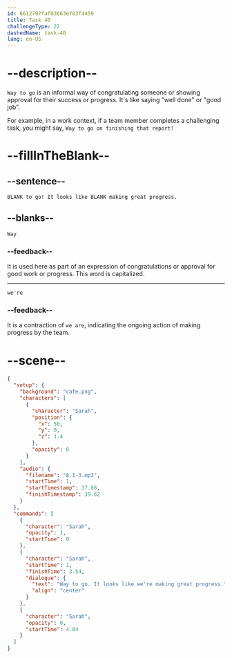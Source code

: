 ```yaml
---
id: 6612797faf03663ef83f4459
title: Task 40
challengeType: 22
dashedName: task-40
lang: en-US
---
```


<!-- (Audio) Sarah: Way to go! It looks like we're making great progress. -->

# --description--

`Way to go` is an informal way of congratulating someone or showing approval for their success or progress. It's like saying "well done" or "good job".

For example, in a work context, if a team member completes a challenging task, you might say, `Way to go on finishing that report!`

# --fillInTheBlank--

## --sentence--

`BLANK to go! It looks like BLANK making great progress.`

## --blanks--

`Way`

### --feedback--

It is used here as part of an expression of congratulations or approval for good work or progress. This word is capitalized.

---

`we're`

### --feedback--

It is a contraction of `we are`, indicating the ongoing action of making progress by the team.

# --scene--

```json
{
  "setup": {
    "background": "cafe.png",
    "characters": [
      {
        "character": "Sarah",
        "position": {
          "x": 50,
          "y": 0,
          "z": 1.4
        },
        "opacity": 0
      }
    ],
    "audio": {
      "filename": "8.1-3.mp3",
      "startTime": 1,
      "startTimestamp": 37.08,
      "finishTimestamp": 39.62
    }
  },
  "commands": [
    {
      "character": "Sarah",
      "opacity": 1,
      "startTime": 0
    },
    {
      "character": "Sarah",
      "startTime": 1,
      "finishTime": 3.54,
      "dialogue": {
        "text": "Way to go. It looks like we're making great progress.",
        "align": "center"
      }
    },
    {
      "character": "Sarah",
      "opacity": 0,
      "startTime": 4.04
    }
  ]
}
```
